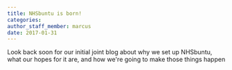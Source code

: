 ```yaml
---
title: NHSbuntu is born!
categories:
author_staff_member: marcus
date: 2017-01-31
---
```


Look back soon for our initial joint blog about why we set up NHSbuntu, what our hopes for it are, and how we're going to make those things happen
